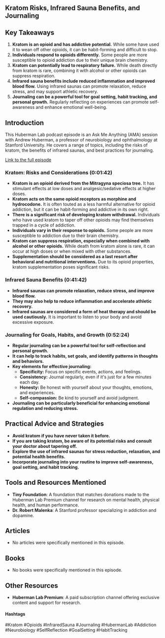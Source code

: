 ## Kratom Risks, Infrared Sauna Benefits, and Journaling

## Key Takeaways
1. **Kratom is an opioid and has addictive potential.** While some have used it to wean off other opioids, it can be habit-forming and difficult to stop.
2. **Individuals respond to opioids differently.** Some people are more susceptible to opioid addiction due to their unique brain chemistry. 
3. **Kratom can potentially lead to respiratory failure.** While death directly from kratom is rare, combining it with alcohol or other opioids can suppress respiration. 
4. **Infrared sauna benefits include reduced inflammation and improved blood flow.**  Using infrared saunas can promote relaxation, reduce stress, and may support athletic recovery.
5. **Journaling can be a powerful tool for goal setting, habit tracking, and personal growth.** Regularly reflecting on experiences can promote self-awareness and enhance emotional well-being.

## Introduction
This Huberman Lab podcast episode is an Ask Me Anything (AMA) session with Andrew Huberman, a professor of neurobiology and ophthalmology at Stanford University. He covers a range of topics, including the risks of kratom, the benefits of infrared saunas, and best practices for journaling. 

[Link to the full episode](https://www.youtube.com/watch?v=HoH93judXmE)

### Kratom: Risks and Considerations (0:01:42)
- **Kratom is an opioid derived from the Mitragyna speciosa tree.** It has stimulant effects at low doses and analgesic/sedative effects at higher doses.
- **Kratom acts on the same opioid receptors as morphine and hydrocodone.** It is often touted as a less harmful alternative for opioid addiction, but it can be habit-forming and addictive in its own right. 
- **There is a significant risk of developing kratom withdrawal.** Individuals who have used kratom to taper off other opioids may find themselves trapped in a cycle of addiction. 
- **Individuals vary in their response to opioids.** Some people are more susceptible to addiction due to their brain chemistry. 
- **Kratom can suppress respiration, especially when combined with alcohol or other opioids.** While death from kratom alone is rare, it can occur at high doses or when mixed with other substances. 
- **Supplementation should be considered as a last resort after behavioral and nutritional interventions.** Due to its opioid properties, kratom supplementation poses significant risks.

### Infrared Sauna Benefits (0:41:42)
- **Infrared saunas can promote relaxation, reduce stress, and improve blood flow.** 
- **They may also help to reduce inflammation and accelerate athletic recovery.** 
- **Infrared saunas are considered a form of heat therapy and should be used cautiously.** It is important to listen to your body and avoid excessive exposure.

### Journaling for Goals, Habits, and Growth (0:52:24)
- **Regular journaling can be a powerful tool for self-reflection and personal growth.**  
- **It can help to track habits, set goals, and identify patterns in thoughts and behaviors.** 
- **Key elements for effective journaling:**
    - **Specificity:** Focus on specific events, actions, and feelings.
    - **Consistency:** Journal regularly, even if it's just for a few minutes each day.
    - **Honesty:** Be honest with yourself about your thoughts, emotions, and experiences.
    - **Self-compassion:** Be kind to yourself and avoid judgment.
- **Journaling can be particularly beneficial for enhancing emotional regulation and reducing stress.**

## Practical Advice and Strategies
- **Avoid kratom if you have never taken it before.**
- **If you are taking kratom, be aware of its potential risks and consult your doctor about tapering off.**
- **Explore the use of infrared saunas for stress reduction, relaxation, and potential health benefits.**
- **Incorporate journaling into your routine to improve self-awareness, goal setting, and habit tracking.**

## Tools and Resources Mentioned
- **Tiny Foundation**: A foundation that matches donations made to the Huberman Lab Premium channel for research on mental health, physical health, and human performance. 
- **Dr. Robert Malenka**: A Stanford professor specializing in addiction and dopamine.

## Articles
- No articles were specifically mentioned in this episode.

## Books
- No books were specifically mentioned in this episode.

## Other Resources
- **Huberman Lab Premium**: A paid subscription channel offering exclusive content and support for research. 

#### Hashtags 
#Kratom #Opioids #InfraredSauna #Journaling #HubermanLab #Addiction #Neurobiology #SelfReflection #GoalSetting #HabitTracking 
